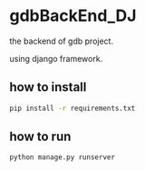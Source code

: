 # gdbBackEnd_DJ

the backend of gdb project.

using django framework.

## how to install

```bash
pip install -r requirements.txt
```

## how to run

```bash
python manage.py runserver
```